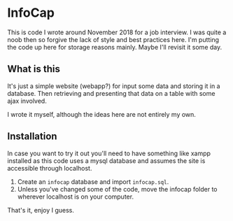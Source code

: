 # InfoCap

This is code I wrote around November 2018 for a job interview. I was quite a noob then
so forgive the lack of style and best practices here. I'm putting the code up here for
storage reasons mainly. Maybe I'll revisit it some day.

## What is this

It's just a simple website (webapp?) for input some data and storing it in a database.
Then retrieving and presenting that data on a table with some ajax involved.

I wrote it myself, although the ideas here are not entirely my own.

## Installation

In case you want to try it out you'll need to have something like xampp installed as
this code uses a mysql database and assumes the site is accessible through localhost.

1. Create an `infocap` database and import `infocap.sql`.
1. Unless you've changed some of the code, move the infocap folder to wherever
localhost is on your computer.

That's it, enjoy I guess.
